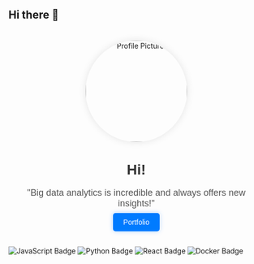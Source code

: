 ## Hi there 👋

<!-- 프로필 섹션 시작 -->
<div align="center" style="padding: 20px;">
  <img src="https://i.pinimg.com/originals/2c/c8/f5/2cc8f5fa348d3e7d7d42393182dbfa5a.jpg" alt="Profile Picture" width="200" style="border-radius:50%; box-shadow: 0px 0px 15px rgba(0, 0, 0, 0.1);">
  <h1 style="font-family: 'Arial', sans-serif; color: #333;">Hi!</h1>
  <p style="font-family: 'Arial', sans-serif; color: #555; font-size: 18px; max-width: 600px;">
    "Big data analytics is incredible and always offers new insights!"
  </p>
  <div>
    <a href="https://your-portfolio-link.com" style="text-decoration: none; color: white; background-color: #007bff; padding: 10px 20px; border-radius: 5px; font-family: 'Arial', sans-serif; box-shadow: 0px 0px 10px rgba(0, 123, 255, 0.3);">
      Portfolio
    </a>
  </div>
</div>
  <!-- 뱃지 섹션 시작 -->
  <div style="margin-top: 20px;">
    <img src="https://img.shields.io/badge/JavaScript-ES6%2B-yellow" alt="JavaScript Badge">
    <img src="https://img.shields.io/badge/Python-3.8-blue" alt="Python Badge">
    <img src="https://img.shields.io/badge/React-17.0.2-blue" alt="React Badge">
    <img src="https://img.shields.io/badge/Docker-20.10.7-blue" alt="Docker Badge">
  </div>
  <!-- 뱃지 섹션 끝 -->
</div>

<!-- 프로필 섹션 끝 -->
